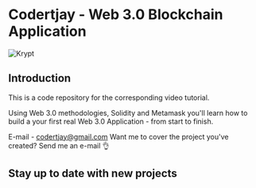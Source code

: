 # Codertjay - Web 3.0 Blockchain Application
![Krypt](https://i.ibb.co/DVF4tNW/image.png)

## Introduction
This is a code repository for the corresponding video tutorial.

Using Web 3.0 methodologies, Solidity and Metamask you'll learn how to build a your first real Web 3.0 Application - from start to finish.

E-mail - codertjay@gmail.com
Want me to cover the project you've created? Send me an e-mail 👌

## Stay up to date with new projects

